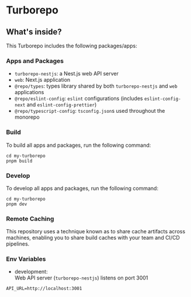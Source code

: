 # Turborepo

## What's inside?

This Turborepo includes the following packages/apps:

### Apps and Packages

- `turborepo-nestjs`: a Nest.js web API server
- `web`: Next.js application
- `@repo/types`: types library shared by both `turborepo-nestjs` and `web` applications
- `@repo/eslint-config`: `eslint` configurations (includes `eslint-config-next` and `eslint-config-prettier`)
- `@repo/typescript-config`: `tsconfig.json`s used throughout the monorepo

### Build

To build all apps and packages, run the following command:

```
cd my-turborepo
pnpm build
```

### Develop

To develop all apps and packages, run the following command:

```
cd my-turborepo
pnpm dev
```

### Remote Caching

This repository uses a technique known as to share cache artifacts across machines, enabling you to share build caches with your team and CI/CD pipelines.

### Env Variables

- development:    
Web API server (`turborepo-nestjs`) listens on port 3001

```
API_URL=http://localhost:3001
```